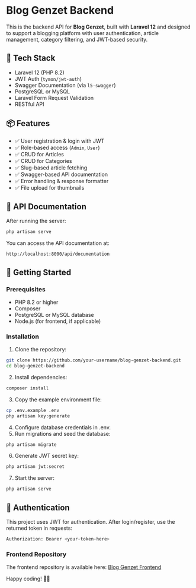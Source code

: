 # Blog Genzet Backend

This is the backend API for **Blog Genzet**, built with **Laravel 12** and designed to support a blogging platform with user authentication, article management, category filtering, and JWT-based security.

## 🔧 Tech Stack

- Laravel 12 (PHP 8.2)
- JWT Auth (`tymon/jwt-auth`)
- Swagger Documentation (via `l5-swagger`)
- PostgreSQL or MySQL
- Laravel Form Request Validation
- RESTful API

## 📦 Features

- ✅ User registration & login with JWT
- ✅ Role-based access (`Admin`, `User`)
- ✅ CRUD for Articles
- ✅ CRUD for Categories
- ✅ Slug-based article fetching
- ✅ Swagger-based API documentation
- ✅ Error handling & response formatter
- ✅ File upload for thumbnails

## 📄 API Documentation

After running the server:

```bash
php artisan serve
```
You can access the API documentation at:

```
http://localhost:8000/api/documentation
```
## 🚀 Getting Started
### Prerequisites
- PHP 8.2 or higher
- Composer
- PostgreSQL or MySQL database
- Node.js (for frontend, if applicable)
### Installation
1. Clone the repository:
```bash 
git clone https://github.com/your-username/blog-genzet-backend.git
cd blog-genzet-backend
```
2. Install dependencies:
```bash
composer install
```
3. Copy the example environment file:
```bash
cp .env.example .env
php artisan key:generate
```
4. Configure database credentials in .env.
5. Run migrations and seed the database:
```bash
php artisan migrate
```

6. Generate JWT secret key:
```bash
php artisan jwt:secret
```

7. Start the server:
```bash
php artisan serve
```

## 🔐 Authentication
This project uses JWT for authentication. After login/register, use the returned token in requests:
```bash
Authorization: Bearer <your-token-here>
```

### Frontend Repository

The frontend repository is available here: [Blog Genzet Frontend](https://github.com/wikukarno/blog-genzet-frontend)


Happy coding! 👋🏻